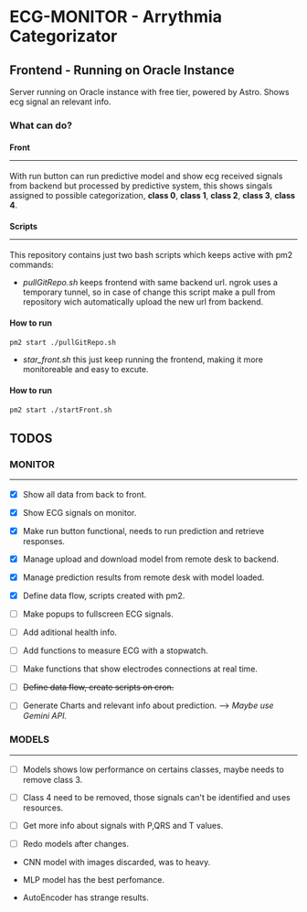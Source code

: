 # ECG-MONITOR - Arrythmia Categorizator
## Frontend - Running on Oracle Instance
Server running on Oracle instance with free tier, powered by Astro. Shows ecg signal an relevant info.
### What can do?
#### Front <hr/>
With run button can run predictive model and show ecg received signals from backend but processed by predictive system, this shows singals assigned to possible categorization, **class 0**, **class 1**, **class 2**, **class 3**, **class 4**.

#### Scripts <hr/>
This repository contains just two bash scripts which keeps active with pm2 commands:
- *pullGitRepo.sh* keeps  frontend with same backend url. ngrok uses a temporary tunnel, so in case of change this script make a pull from repository wich automatically upload the new url from backend.
#### How to run
```bash
pm2 start ./pullGitRepo.sh
```
- *star_front.sh* this just keep running the frontend, making it more monitoreable and easy to excute.

#### How to run
```bash
pm2 start ./startFront.sh
```

## TODOS
### MONITOR <hr/>
- [x] Show all data from back to front.

- [x] Show ECG signals on monitor.

- [x] Make run button functional, needs to run prediction and retrieve responses.

- [x] Manage upload and download model from remote desk to backend.

- [x] Manage prediction results from remote desk with model loaded.
  
- [x] Define data flow, scripts created with pm2.

- [ ] Make popups to fullscreen ECG signals.

- [ ] Add aditional health info.

- [ ] Add functions to measure ECG with a stopwatch.

- [ ] Make functions that show electrodes connections at real time.

- [ ] ~~Define data flow, create scripts on cron.~~

- [ ] Generate Charts and relevant info about prediction. --> *Maybe use Gemini API.*

### MODELS <hr/>
- [ ] Models shows low performance on certains classes, maybe needs to remove class 3.

- [ ] Class 4 need to be removed, those signals can't be identified and uses resources.

- [ ] Get more info about signals with P,QRS and T values.

- [ ] Redo models after changes.

* CNN model with images discarded, was to heavy.
  
* MLP model has the best perfomance.
  
* AutoEncoder has strange results.
